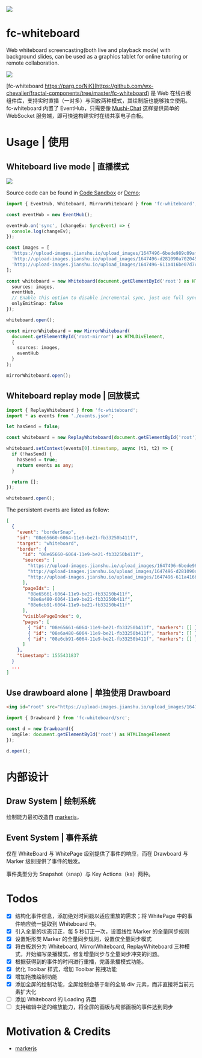 ![](https://i.postimg.cc/dV2QcC20/image.png)

# fc-whiteboard

Web whiteboard screencasting(both live and playback mode) with background slides, can be used as a graphics tablet for online tutoring or remote collaboration.

![](https://i.postimg.cc/pXNpNRwq/image.png)

[fc-whiteboard https://parg.co/NiK](https://github.com/wx-chevalier/fractal-components/tree/master/fc-whiteboard) 是 Web 在线白板组件库，支持实时直播（一对多）与回放两种模式，其绘制版也能够独立使用。fc-whiteboard 内置了 EventHub，只需要像 [Mushi-Chat](https://github.com/wx-chevalier/Mushi-Chat) 这样提供简单的 WebSocket 服务端，即可快速构建实时在线共享电子白板。

# Usage | 使用

## Whiteboard live mode | 直播模式

![](https://i.postimg.cc/65t7MNBQ/Kapture-2019-04-17-at-13-47-52.gif)

Source code can be found in [Code Sandbox](https://codesandbox.io/s/3q1z35q53p?fontsize=14) or [Demo](https://codesandbox.io/s/3q1z35q53p?fontsize=14);

```ts
import { EventHub, Whiteboard, MirrorWhiteboard } from 'fc-whiteboard';

const eventHub = new EventHub();

eventHub.on('sync', (changeEv: SyncEvent) => {
  console.log(changeEv);
});

const images = [
  'https://upload-images.jianshu.io/upload_images/1647496-6bede989c09af527.jpg?imageMogr2/auto-orient/strip%7CimageView2/2/w/1240',
  'http://upload-images.jianshu.io/upload_images/1647496-d281090a702045e5.jpg?imageMogr2/auto-orient/strip%7CimageView2/2/w/1240',
  'http://upload-images.jianshu.io/upload_images/1647496-611a416be07d7ca3.jpg?imageMogr2/auto-orient/strip%7CimageView2/2/w/1240'
];

const whiteboard = new Whiteboard(document.getElementById('root') as HTMLDivElement, {
  sources: images,
  eventHub,
  // Enable this option to disable incremental sync, just use full sync
  onlyEmitSnap: false
});

whiteboard.open();

const mirrorWhiteboard = new MirrorWhiteboard(
  document.getElementById('root-mirror') as HTMLDivElement,
  {
    sources: images,
    eventHub
  }
);

mirrorWhiteboard.open();
```

## Whiteboard replay mode | 回放模式

```ts
import { ReplayWhiteboard } from 'fc-whiteboard';
import * as events from './events.json';

let hasSend = false;

const whiteboard = new ReplayWhiteboard(document.getElementById('root') as HTMLDivElement);

whiteboard.setContext(events[0].timestamp, async (t1, t2) => {
  if (!hasSend) {
    hasSend = true;
    return events as any;
  }

  return [];
});

whiteboard.open();
```

The persistent events are listed as follow:

```json
[
  {
    "event": "borderSnap",
    "id": "08e65660-6064-11e9-be21-fb33250b411f",
    "target": "whiteboard",
    "border": {
      "id": "08e65660-6064-11e9-be21-fb33250b411f",
      "sources": [
        "https://upload-images.jianshu.io/upload_images/1647496-6bede989c09af527.jpg?imageMogr2/auto-orient/strip%7CimageView2/2/w/1240",
        "http://upload-images.jianshu.io/upload_images/1647496-d281090a702045e5.jpg?imageMogr2/auto-orient/strip%7CimageView2/2/w/1240",
        "http://upload-images.jianshu.io/upload_images/1647496-611a416be07d7ca3.jpg?imageMogr2/auto-orient/strip%7CimageView2/2/w/1240"
      ],
      "pageIds": [
        "08e65661-6064-11e9-be21-fb33250b411f",
        "08e6a480-6064-11e9-be21-fb33250b411f",
        "08e6cb91-6064-11e9-be21-fb33250b411f"
      ],
      "visiblePageIndex": 0,
      "pages": [
        { "id": "08e65661-6064-11e9-be21-fb33250b411f", "markers": [] },
        { "id": "08e6a480-6064-11e9-be21-fb33250b411f", "markers": [] },
        { "id": "08e6cb91-6064-11e9-be21-fb33250b411f", "markers": [] }
      ]
    },
    "timestamp": 1555431837
  }
  ...
]
```

## Use drawboard alone | 单独使用 Drawboard

```html
<img id="root" src="https://upload-images.jianshu.io/upload_images/1647496-6bede989c09af527.jpg?imageMogr2/auto-orient/strip%7CimageView2/2/w/1240"></img>
```

```ts
import { Drawboard } from 'fc-whiteboard/src';

const d = new Drawboard({
  imgEle: document.getElementById('root') as HTMLImageElement
});

d.open();
```

# 内部设计

## Draw System | 绘制系统

绘制能力最初改造自 [markerjs](https://markerjs.com/)，

## Event System | 事件系统

仅在 WhiteBoard 与 WhitePage 级别提供了事件的响应，而在 Drawboard 与 Marker 级别提供了事件的触发。

事件类型分为 Snapshot（snap）与 Key Actions（ka）两种。

# Todos

- [x] 结构化事件信息，添加绝对时间戳以适应重放的需求；将 WhitePage 中的事件响应统一提取到 Whiteboard 中。
- [x] 引入全量的状态订正，每 5 秒订正一次，设置线性 Marker 的全量同步规则
- [x] 设置矩形类 Marker 的全量同步规则，设置仅全量同步模式
- [x] 将白板划分为 Whiteboard, MirrorWhiteboard, ReplayWhiteboard 三种模式，开始编写录播模式，修复增量同步与全量同步冲突的问题。
- [x] 根据获得到的事件的时间进行重播，完善录播模式功能。
- [x] 优化 Toolbar 样式，增加 Toolbar 拖拽功能
- [x] 增加拖拽绘制功能
- [x] 添加全屏的绘制功能，全屏绘制会基于新的全局 div 元素，而非直接将当前元素扩大化
- [ ] 添加 Whiteboard 的 Loading 界面
- [ ] 支持编辑中途的缩放能力，将全屏的画板与局部画板的事件达到同步

# Motivation & Credits

- [markerjs](https://markerjs.com/)
